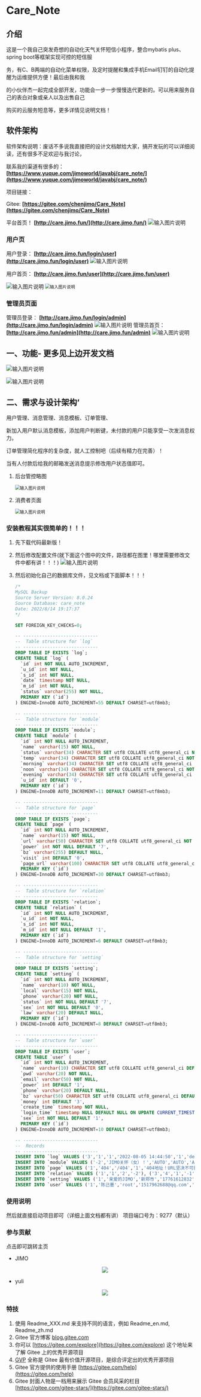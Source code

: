 # Care_Note

## 介绍

这是一个我自己突发奇想的自动化天气关怀短信小程序，整合mybatis plus、spring boot等框架实现可控的短信服

务，有C、B两端的自动化菜单权限，及定时提醒和集成手机Email钉钉的自动化提醒为运维提供方便！最后由我和我

的小伙伴杰一起完成全部开发，功能会一步一步慢慢迭代更新的。可以用来服务自己的表白对象或亲人以及出售自己

购买的云服务短息等，更多详情见说明文档！

## 软件架构

软件架构说明：废话不多说我直接把的设计文档献给大家，搞开发玩的可以详细阅读，还有很多不足欢迎与我讨论，

联系我的渠道有很多的： **[https://www.yuque.com/jimoworld/javabj/care_note/](https://www.yuque.com/jimoworld/javabj/care_note/)** 

项目链接：

Gitee: **[https://gitee.com/chenjimo/Care_Note](https://gitee.com/chenjimo/Care_Note)** 

平台首页！ **[http://care.jimo.fun/](http://care.jimo.fun/)** 
![输入图片说明](https://foruda.gitee.com/images/1660478966724759070/屏幕截图.png "屏幕截图.png")

### 用户页

用户登录： **[http://care.jimo.fun/login/user](http://care.jimo.fun/login/user)** 
![输入图片说明](https://foruda.gitee.com/images/1660478899714027835/屏幕截图.png "屏幕截图.png")

用户首页： **[http://care.jimo.fun/user](http://care.jimo.fun/user)** 

![输入图片说明](https://foruda.gitee.com/images/1660478918248069693/屏幕截图.png "屏幕截图.png")
<img src="https://foruda.gitee.com/images/1660478930397560592/屏幕截图.png" alt="输入图片说明" title="屏幕截图.png" style="zoom:80%;" />

### 管理员页面

管理员登录： **[http://care.jimo.fun/login/admin](http://care.jimo.fun/login/admin)** 
![输入图片说明](https://foruda.gitee.com/images/1660478940979033020/屏幕截图.png "屏幕截图.png")
管理员首页： **[http://care.jimo.fun/admin](http://care.jimo.fun/admin)** 
![输入图片说明](https://foruda.gitee.com/images/1660479009851784570/屏幕截图.png "屏幕截图.png")

## 一、功能- 更多见上边开发文档

![输入图片说明](https://gitee.com/chenjimo/Care_Note/raw/Care-Note-0.9/imgn1.png)

![输入图片说明](https://gitee.com/chenjimo/Care_Note/raw/Care-Note-0.9/imgn2.png)

## 二、需求与设计架构‘

用户管理、消息管理、消息模板、订单管理、

新加入用户默认消息模板，添加用户判断键，未付款的用户只能享受一次发消息权力。

订单管理简化程序的复杂度，就人工控制吧（后续有精力在完善）！

当有人付款后给我的邮箱发送消息提示修改用户状态值即可。

1. 后台管控略图

   <img src="https://foruda.gitee.com/images/1660479313189368004/屏幕截图.png" alt="输入图片说明" title="屏幕截图.png" style="zoom: 80%;" />

2. 消费者页面

   <img src="https://foruda.gitee.com/images/1660479303589526154/屏幕截图.png" alt="输入图片说明" title="屏幕截图.png" style="zoom:80%;" />

### 安装教程其实很简单的！！！

1. 先下载代码最新版！

2. 然后修改配置文件(就下面这个图中的文件，路径都在图里！哪里需要修改文件中都有讲！！！)
   ![输入图片说明](https://foruda.gitee.com/images/1660479175737530083/屏幕截图.png "屏幕截图.png")

3. 然后初始化自己的数据库文件，见文档或下面脚本！！！

   ```sql
   /*
   MySQL Backup
   Source Server Version: 8.0.24
   Source Database: care_note
   Date: 2022/8/14 19:17:37
   */
   
   SET FOREIGN_KEY_CHECKS=0;
   
   -- ----------------------------
   --  Table structure for `log`
   -- ----------------------------
   DROP TABLE IF EXISTS `log`;
   CREATE TABLE `log` (
     `id` int NOT NULL AUTO_INCREMENT,
     `u_id` int NOT NULL,
     `s_id` int NOT NULL,
     `date` timestamp NOT NULL,
     `m_id` int NOT NULL,
     `status` varchar(255) NOT NULL,
     PRIMARY KEY (`id`)
   ) ENGINE=InnoDB AUTO_INCREMENT=55 DEFAULT CHARSET=utf8mb3;
   
   -- ----------------------------
   --  Table structure for `module`
   -- ----------------------------
   DROP TABLE IF EXISTS `module`;
   CREATE TABLE `module` (
     `id` int NOT NULL AUTO_INCREMENT,
     `name` varchar(15) NOT NULL,
     `status` varchar(34) CHARACTER SET utf8 COLLATE utf8_general_ci NOT NULL DEFAULT 'AUTO',
     `temp` varchar(34) CHARACTER SET utf8 COLLATE utf8_general_ci NOT NULL DEFAULT 'AUTO',
     `morning` varchar(34) CHARACTER SET utf8 COLLATE utf8_general_ci NOT NULL DEFAULT 'AUTO',
     `noon` varchar(34) CHARACTER SET utf8 COLLATE utf8_general_ci NOT NULL DEFAULT 'AUTO',
     `evening` varchar(34) CHARACTER SET utf8 COLLATE utf8_general_ci NOT NULL DEFAULT 'AUTO',
     `u_id` int DEFAULT '0',
     PRIMARY KEY (`id`)
   ) ENGINE=InnoDB AUTO_INCREMENT=11 DEFAULT CHARSET=utf8mb3;
   
   -- ----------------------------
   --  Table structure for `page`
   -- ----------------------------
   DROP TABLE IF EXISTS `page`;
   CREATE TABLE `page` (
     `id` int NOT NULL AUTO_INCREMENT,
     `name` varchar(15) NOT NULL,
     `url` varchar(50) CHARACTER SET utf8 COLLATE utf8_general_ci NOT NULL DEFAULT 'http://jimo.fun/404.html',
     `power` int NOT NULL DEFAULT '7',
     `bz` varchar(255) DEFAULT NULL,
     `visit` int DEFAULT '0',
     `page_url` varchar(100) CHARACTER SET utf8 COLLATE utf8_general_ci NOT NULL DEFAULT '/404',
     PRIMARY KEY (`id`)
   ) ENGINE=InnoDB AUTO_INCREMENT=30 DEFAULT CHARSET=utf8mb3;
   
   -- ----------------------------
   --  Table structure for `relation`
   -- ----------------------------
   DROP TABLE IF EXISTS `relation`;
   CREATE TABLE `relation` (
     `id` int NOT NULL AUTO_INCREMENT,
     `u_id` int NOT NULL,
     `s_id` int NOT NULL,
     `m_id` int NOT NULL DEFAULT '1',
     PRIMARY KEY (`id`)
   ) ENGINE=InnoDB AUTO_INCREMENT=6 DEFAULT CHARSET=utf8mb3;
   
   -- ----------------------------
   --  Table structure for `setting`
   -- ----------------------------
   DROP TABLE IF EXISTS `setting`;
   CREATE TABLE `setting` (
     `id` int NOT NULL AUTO_INCREMENT,
     `name` varchar(10) NOT NULL,
     `local` varchar(15) NOT NULL,
     `phone` varchar(20) NOT NULL,
     `status` int NOT NULL DEFAULT '7',
     `sex` int NOT NULL DEFAULT '0',
     `law` varchar(20) DEFAULT NULL,
     PRIMARY KEY (`id`)
   ) ENGINE=InnoDB AUTO_INCREMENT=8 DEFAULT CHARSET=utf8mb3;
   
   -- ----------------------------
   --  Table structure for `user`
   -- ----------------------------
   DROP TABLE IF EXISTS `user`;
   CREATE TABLE `user` (
     `id` int NOT NULL AUTO_INCREMENT,
     `name` varchar(10) CHARACTER SET utf8 COLLATE utf8_general_ci DEFAULT '',
     `pwd` varchar(20) NOT NULL,
     `email` varchar(50) NOT NULL,
     `power` int DEFAULT '1',
     `phone` varchar(20) DEFAULT NULL,
     `bz` varchar(50) CHARACTER SET utf8 COLLATE utf8_general_ci DEFAULT '',
     `money` int DEFAULT '3',
     `create_time` timestamp NOT NULL,
     `login_time` timestamp NULL DEFAULT NULL ON UPDATE CURRENT_TIMESTAMP,
     `sex` int NOT NULL DEFAULT '1',
     PRIMARY KEY (`id`)
   ) ENGINE=InnoDB AUTO_INCREMENT=10 DEFAULT CHARSET=utf8mb3;
   
   -- ----------------------------
   --  Records 
   -- ----------------------------
   INSERT INTO `log` VALUES ('3','1','1','2022-08-05 14:44:50','1','delete2022-08-05 14:44:48'), ('4','1','1','2022-08-05 14:42:22','1','delete2022-08-06 13:49:38'), ('6','2','3','2022-08-06 12:17:38','1','true'), ('7','1','2','2022-08-06 12:17:38','-1','true'), ('11','1','2','2022-08-08 16:39:49','-2','true'), ('12','4','1','2022-08-08 16:39:51','-1','true'), ('13','6','6','2022-08-08 16:39:52','-1','true'), ('14','4','1','2022-08-08 16:44:40','-1','true'), ('15','6','6','2022-08-08 16:44:42','-1','true'), ('16','1','2','2022-08-08 17:30:50','-2','true'), ('17','4','1','2022-08-08 17:30:52','-1','true'), ('18','6','6','2022-08-08 17:30:54','-1','true'), ('19','1','2','2022-08-08 21:00:02','-2','true'), ('20','4','1','2022-08-08 21:00:04','-1','true'), ('21','6','6','2022-08-08 21:00:06','-1','true'), ('22','1','2','2022-08-09 12:00:02','-2','true'), ('23','4','1','2022-08-09 12:00:04','-1','true'), ('24','6','6','2022-08-09 12:00:06','-1','true'), ('25','1','2','2022-08-09 21:00:01','-2','true'), ('26','4','1','2022-08-09 21:00:02','-1','true'), ('27','6','6','2022-08-09 21:00:04','-1','true'), ('28','4','1','2022-08-10 07:00:01','-1','true'), ('29','6','6','2022-08-10 07:00:03','-1','true'), ('30','1','2','2022-08-10 12:00:01','-2','true'), ('31','6','6','2022-08-10 12:00:03','-1','true'), ('32','1','2','2022-08-10 21:00:01','-2','true'), ('33','4','1','2022-08-10 21:00:03','-1','true'), ('34','6','6','2022-08-10 21:00:04','-1','true'), ('35','6','6','2022-08-11 07:00:01','-1','true'), ('36','6','6','2022-08-11 12:00:01','-1','true'), ('37','6','6','2022-08-11 12:00:01','-1','true'), ('38','4','1','2022-08-11 21:00:01','-1','true'), ('39','4','1','2022-08-11 21:00:01','-1','true'), ('40','6','6','2022-08-11 21:00:03','-1','true'), ('41','6','6','2022-08-11 21:00:08','-1','true'), ('42','4','1','2022-08-12 07:00:01','-1','true'), ('43','6','6','2022-08-12 07:00:03','-1','true'), ('44','6','6','2022-08-12 12:00:01','-1','true'), ('45','4','1','2022-08-12 21:00:01','-1','true'), ('46','6','6','2022-08-12 21:00:02','-1','true'), ('47','4','1','2022-08-13 07:00:01','-1','true'), ('48','6','6','2022-08-13 07:00:03','-1','true'), ('49','6','6','2022-08-13 12:00:01','-1','true'), ('50','4','1','2022-08-13 21:00:01','-1','true'), ('51','6','6','2022-08-13 21:00:03','-1','true'), ('52','4','1','2022-08-14 07:00:01','-1','true'), ('53','6','6','2022-08-14 07:00:02','-1','true'), ('54','6','6','2022-08-14 12:00:01','-1','true');
   INSERT INTO `module` VALUES ('-2','JIMO关怀（女）！','AUTO','AUTO','AUTO','亲干饭时间，不要忘了给自己加块肉奥！','AUTO','-2'), ('-1','JIMO关怀（男）！','AUTO','AUTO','AUTO','AUTO','AUTO','-1'), ('0','JIMO关怀（中）！','AUTO','AUTO','早上好呀！我的小可爱，助你今天元气慢慢活力无线！','亲干饭时间，不要忘了给自己加块肉奥！','忙了一天了乖乖，该好好休息了，晚安玛卡巴卡！','0'), ('1','己墨的模板','AUTO','AUTO','AUTO','AUTO','AUTO','1');
   INSERT INTO `page` VALUES ('1','404','/404','1','404地址！URL坚决不可擅自修改','10','error/404'), ('2','400','/400','1','400地址！！！','0','error/400'), ('3','500','/500','1','500地址！！！','10','error/500'), ('4','大数据页面','/','1','本站的大数据平台','172','index'), ('5','用户主页','/user','1','UserHome','4','user/home'), ('6','管理员主页','/admin','8','AdminHome','4','admin/home'), ('7','JIMO主页','/jimo.fun','1','JIMO友情连接','3','redirect:http://jimo.fun/'), ('8','用户登录','/login/user','1','用户登录','68','user/login'), ('9','管理员登录','/login/admin','1','管理员登录','64','admin/login'), ('10','用户首页','/user/console','1','用户首页','49','user/view/console'), ('11','个人中心','/user/my','1','用户的信息中心页面','40','user/view/user'), ('12','模板中心','/user/module','1','模板显示中心','47','user/view/module'), ('13','关怀中心','/user/setting','1','关怀对象的设置中心','49','user/view/setting'), ('14','用户修改','/user/update','1','用户修改自己信息','4','user/update/userUpdate'), ('15','修改模型','/user/moduleUpdate','1','用户修改模型','19','user/update/moduleUpdate'), ('16','用户修改对象','/user/settingUpdate','1','用户修改对象','18','user/update/settingUpdate'), ('17','充钱页面','/user/money','1','用户充钱页面','10','user/update/money'), ('18','用户查询','/admin/v/users','4','管理员用户查询','7','admin/view/users'), ('19','模板查询','/admin/v/modules','4','管理员模板查询','7','admin/view/modules'), ('20','对象查寻','/admin/v/settings','4','管理员对象查寻','5','admin/view/settings'), ('21','页面查询','/admin/v/pages','6','高级管理员页面查询','4','admin/view/pages'), ('22','日志查询','/admin/v/logs','4','管理员日志查询','3','admin/view/logs'), ('23','关系查询','/admin/v/relations','4','管理员关系查询','5','admin/view/relations'), ('24','管理员查询','/admin/v/admins','7','开发人员查询管理员','12','admin/view/a'), ('25','用户管理','/admin/u/user','5','管理用户','10','admin/update/user'), ('26','管理员管理','/admin/u/admin','7','开发人员管理员管理','1','admin/update/admin'), ('27','模板管理','/admin/u/module','6','高级管理员模板管理','1','admin/update/moduleUpdate'), ('28','页面管理','/admin/u/page','7','开发人员页面管理','0','admin/update/pageUpdate'), ('29','充钱管理','/admin/u/money','5','管理员手动给用户充钱','8','admin/update/money');
   INSERT INTO `relation` VALUES ('1','1','2','-2'), ('3','4','1','-1'), ('4','6','6','-1'), ('5','1','7','1');
   INSERT INTO `setting` VALUES ('1','亲爱的JIMO','新郑市','17761612832','5','1',NULL), ('2','Q','浦东新区','18621127661','0','0','EVERY_DAY'), ('6','世杰呀','淅川县','18595490267','7','1',NULL), ('7','老朋友','杭州','18621127661','-1','0','EVERY_DAY');
   INSERT INTO `user` VALUES ('1','陈己墨','root','1517962688@qq.com','7','17761612832','开发者JIMO','113','2022-08-04 09:14:20','2022-08-14 19:16:36','1'), ('4','不一样的烟花','root','745076951@qq.com','1','18621127661','','13','2022-08-06 16:26:10','2022-08-14 19:16:40','0'), ('6','世杰','root','3342885064@qq.com','6','18595490267','开发者世杰','80','2022-08-07 22:01:52','2022-08-14 19:16:52','1');
   
   ```

   


### 使用说明

然后就直接启动项目即可（详细上面文档都有讲）
项目端口号为：9277（默认）

### 参与贡献

点击即可跳转主页

- JIMO

  <div align="center">
      <a href="https://gitee.com/chenjimo">
      	<img src="https://portrait.gitee.com/uploads/avatars/user/3368/10105811_chenjimo_1647177308.png!avatar200">  
      </a>
  </div>

- yuli

  <div align="center">
      <a href="https://gitee.com/ajiemo">
      	<img src="https://portrait.gitee.com/uploads/avatars/user/3073/9219638_please-give-me-the-bear_1647783183.png!avatar100">  
      </a>
  </div>

### 特技

1.  使用 Readme\_XXX.md 来支持不同的语言，例如 Readme\_en.md, Readme\_zh.md
2.  Gitee 官方博客 [blog.gitee.com](https://blog.gitee.com)
3.  你可以 [https://gitee.com/explore](https://gitee.com/explore) 这个地址来了解 Gitee 上的优秀开源项目
4.  [GVP](https://gitee.com/gvp) 全称是 Gitee 最有价值开源项目，是综合评定出的优秀开源项目
5.  Gitee 官方提供的使用手册 [https://gitee.com/help](https://gitee.com/help)
6.  Gitee 封面人物是一档用来展示 Gitee 会员风采的栏目 [https://gitee.com/gitee-stars/](https://gitee.com/gitee-stars/)





